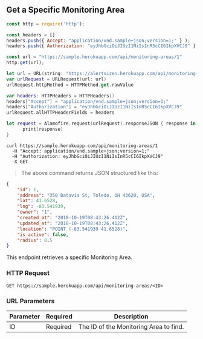 ## Get a Specific Monitoring Area

```javascript
const http = require('http');

const headers = [] 
headers.push({ Accept: "application/vnd.sample+json;version=1;" } ); 
headers.push({ Authorization: "eyJhbGciOiJIUzI1NiIsInR5cCI6IkpXVCJ9" } ); 

const url = "https://sample.herokuapp.com/api/monitoring-areas/1"
http.get(url);
```



```swift
let url = URL(string: "https://alertsizen.herokuapp.com/api/monitoring-areas/1")
var urlRequest = URLRequest(url: url)
urlRequest.httpMethod = HTTPMethod.get.rawValue

var headers: HTTPHeaders = HTTPHeaders()
headers["Accept"] = "application/vnd.sample+json;version=1;"
headers["Authorization"] = "eyJhbGciOiJIUzI1NiIsInR5cCI6IkpXVCJ9"
urlRequest.allHTTPHeaderFields = headers

let request = Alamofire.request(urlRequest).responseJSON { response in
      print(response)
}
```


```shell
curl https://sample.herokuapp.com/api/monitoring-areas/1
  -H "Accept: application/vnd.sample+json;version=1;"
  -H "Authorization: eyJhbGciOiJIUzI1NiIsInR5cCI6IkpXVCJ9"
  -X GET
```


> The above command returns JSON structured like this:

```json
{
    "id": 1,
    "address": "350 Batavia St, Toledo, OH 43620, USA",
    "lat": 41.6528,
    "lng": -83.541939,
    "owner": "1",
    "created_at": "2018-10-19T08:43:26.412Z",
    "updated_at": "2018-10-19T08:43:26.412Z",
    "location": "POINT (-83.541939 41.6528)",
    "is_active": false,
    "radius": 0.5
}
```

This endpoint retrieves a specific Monitoring Area.

### HTTP Request

`GET https://sample.herokuapp.com/api/monitoring-areas/<ID>`

### URL Parameters

Parameter | Required | Description
--------- | ------- | -----------
ID | Required | The ID of the Monitoring Area to find.


